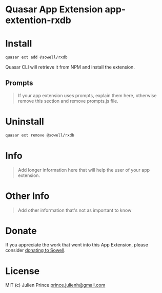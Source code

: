 # Quasar App Extension app-extention-rxdb

# Install

```bash
quasar ext add @sowell/rxdb
```

Quasar CLI will retrieve it from NPM and install the extension.

## Prompts

> If your app extension uses prompts, explain them here, otherwise remove this section and remove prompts.js file.

# Uninstall

```bash
quasar ext remove @sowell/rxdb
```

# Info

> Add longer information here that will help the user of your app extension.

# Other Info

> Add other information that's not as important to know

# Donate

If you appreciate the work that went into this App Extension, please consider [donating to Sowell](https://sowellapp.com).

# License

MIT (c) Julien Prince <prince.julienh@gmail.com>
